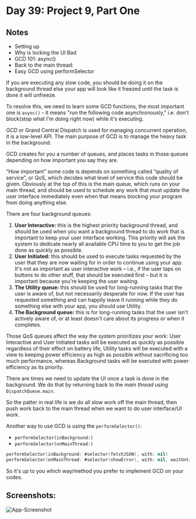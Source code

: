 # Day 39: Project 9, Part One

## Notes
- Setting up
- Why is locking the UI Bad
- GCD 101: async()
- Back to the main thread:
- Easy GCD using performSelector


If you are executing any slow code, you should be doing it on the background thread else your app will look like it freezed until the task is done it will unfreeze.

To resolve this, we need to learn some GCD functions, the most important one is `async()` - it means "run the following code asynchronously," i.e. don't block(stop what I'm doing right now) while it's executing.

_GCD_ or Grand Central Dispatch is used for managing concurrent operation, it is a low-level API. The main purpose of GCD is to manage the heavy task in the background.

GCD creates for you a number of queues, and places tasks in those queues depending on how important you say they are.


“How important” some code is depends on something called “quality of service”, or QoS, which decides what level of service this code should be given. Obviously at the top of this is the main queue, which runs on your main thread, and should be used to schedule any work that must update the user interface immediately even when that means blocking your program from doing anything else. 

There are four background queues:

1. **User Interactive:** this is the highest priority background thread, and should be used when you want a background thread to do work that is important to keep your user interface working. This priority will ask the system to dedicate nearly all available CPU time to you to get the job done as quickly as possible.
2. **User Initiated:** this should be used to execute tasks requested by the user that they are now waiting for in order to continue using your app. It's not as important as user interactive work – i.e., if the user taps on buttons to do other stuff, that should be executed first – but it is important because you're keeping the user waiting.
3. **The Utility queue:** this should be used for long-running tasks that the user is aware of, but not necessarily desperate for now. If the user has requested something and can happily leave it running while they do something else with your app, you should use Utility.
4. **The Background queue:** this is for long-running tasks that the user isn't actively aware of, or at least doesn't care about its progress or when it completes.


Those QoS queues affect the way the system prioritizes your work: User Interactive and User Initiated tasks will be executed as quickly as possible regardless of their effect on battery life, Utility tasks will be executed with a view to keeping power efficiency as high as possible without sacrificing too much performance, whereas Background tasks will be executed with power efficiency as its priority.


There are times we need to update the UI once a task is done in the background. We do that by returning back to the _main thread_ using `DispatchQueue.main`.

So the patter in real life is we do all slow work off the main thread, then push work back to the main thread when we want to do user interface/UI work.

Another way to use GCD is using the `performSelector()`:
- `performSelector(inBackground:)`
- `performSelector(onMainThread:)`


```swift
performSelector(inBackground: #selector(fetchJSON), with: nil)
performSelector(onMainThread: #selector(showError), with: nil, waitUntilDone: false)
```

So it's up to you which way/method you prefer to implement GCD on your codes.

## Screenshots:
![App-Screenshot](documentation/1.gif)
